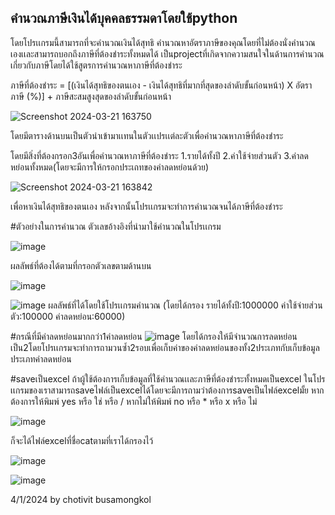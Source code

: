 ## คำนวณภาษีเงินได้บุคคลธรรมดาโดยใช้python


โดยโปรเเกรมนี้สามารถที่จะคำนวณเงินได้สุทธิ คำนวณหาอัตราภาษีของคุณโดยที่ไม่ต้องนั่งคำนวณเองเเละสามารถบอกถึงภาษีที่ต้องชำระทั้งหมดได้
เป็นprojectที่เกิดจากความสนใจในด้านการคำนวณเกี่ยวกับภาษีโดยได้ใช้สูตรการคำนวณหาภาษีที่ต้องชำระ 

ภาษีที่ต้องชำระ = [(เงินได้สุทธิของตนเอง - เงินได้สุทธิที่มากที่สุดของลำดับขั้นก่อนหน้า) X อัตราภาษี (%)] + ภาษีสะสมสูงสุดของลำดับขั้นก่อนหน้า

![Screenshot 2024-03-21 163750](https://github.com/Chotivit-Chotivit/Program-tax-Computation/assets/91452285/784bca20-6b19-4bd2-97e6-55df85b1873f)

โดยมีตารางด้านบนเป็นตัวนำเข้ามาเเทนในตัวเเปรเเต่ละตัวเพื่อคำนวณหาภาษีที่ต้องชำระ

โดยมีสิ่งที่ต้องกรอก3อันเพื่อคำนวณหาภาษีที่ต้องชำระ
1.รายได้ทั้งปี
2.ค่าใช้จ่ายส่วนตัว
3.ค่าลดหย่อนทั้งหมด(โดยจะมีการให้กรอกประเถทของค่าลดหย่อนด้วย)

![Screenshot 2024-03-21 163842](https://github.com/Chotivit-Chotivit/Program-tax-Computation/assets/91452285/059ba36b-3afd-4cf0-b290-0ec9b10ca329)

เพื่อหาเงินได้สุทธิของตนเอง หลังจากนั้นโปรเเกรมจะทำการคำนวณจนได้ภาษีที่ต้องชำระ


#ตัวอย่างในการคำนวณ
ตัวเลขอ้างอิงที่นำมาใช้คำนวณในโปรเเกรม

![image](https://github.com/Chotivit-Chotivit/Program-tax-Computation/assets/91452285/8290040c-b365-4d25-94c8-d65ed72ef325)

ผลลัพธ์ที่ต้องได้ตามที่กรอกตัวเลขตามด้านบน

![image](https://github.com/Chotivit-Chotivit/Program-tax-Computation/assets/91452285/b2b4cfe3-fbe4-4b5b-b8d1-731498bf7640)


![image](https://github.com/Chotivit-Chotivit/Program-tax-Computation/assets/91452285/ec947ff4-74f1-400f-a43e-7a059fc683e5)
ผลลัพธ์ที่ได้โดยใช้โปรเเกรมคำนวณ (โดยได้กรอง รายได้ทั้งปี:1000000 ค่าใช้จ่ายส่วนตัว:100000 ค่าลดหย่อน:60000)

#กรณีที่มีค่าลดหย่อนมากกว่า1ค่าลดหย่อน
![image](https://github.com/Chotivit-Chotivit/Program-tax-Computation/assets/91452285/c02fe78a-4d45-4bab-944e-7153ff99b124)
โดยได้กรองให้มีจำนวณการลดหย่อนเป็น2โดยโปรเเกรมจะทำการถามวนซ้ำ2รอบเพื่อเก็บค่าของค่าลดหย่อนของทั้ง2ประเภทกับเก็บข้อมูลประเภทค่าลดหย่อน

#saveเป็นexcel
ถ้าผู้ใช้ต้องการเก็บข้อมูลที่ใช้คำนวณเเละภาษีที่ต้องชำระทั้งหมดเป็นexcel ในโปรเเกรมของเราสามารถsaveไฟล์เป็นexcelได้โดยจะมีการถามว่าต้องการsaveเป็นไฟล์excelมั้ย
หากต้องการให้พิมพ์ yes หรือ ใช่ หรือ /
หากไม่ให้พิมพ์ no หรือ * หรือ x หรือ ไม่

![image](https://github.com/Chotivit-Chotivit/Program-tax-Computation/assets/91452285/c15b5017-1720-40c8-b97c-6f53452ddc34)

ก็จะได้ไฟล์excelที่ชื่อcatตามที่เราได้กรองไว้

![image](https://github.com/Chotivit-Chotivit/Program-tax-Computation/assets/91452285/2f21dc1f-5a61-4351-a25b-44c05e25145e)

![image](https://github.com/Chotivit-Chotivit/Program-tax-Computation/assets/91452285/f365f99b-09aa-47a8-b587-335f718056b7)

4/1/2024 by chotivit busamongkol









